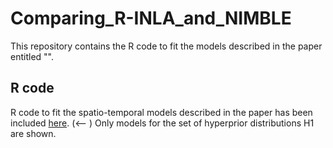 # Comparing_R-INLA_and_NIMBLE
This repository contains the R code to fit the models described in the paper entitled "".

## R code
R code to fit the spatio-temporal models described in the paper has been included [here](https://github.com/ArantxaUrdangarin/Comparing-R-INLA-and-NIMBLE/blob/main/R). (<--  )
Only models for the set of hyperprior distributions H1 are shown.
